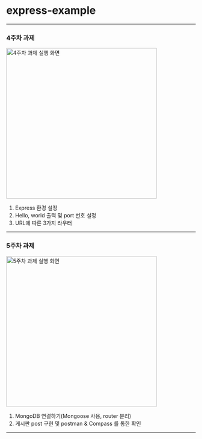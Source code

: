 # express-example
------------
### 4주차 과제
<img width="400" alt="4주차 과제 실행 화면" src = "https://user-images.githubusercontent.com/55418359/125170807-c5fa2000-e1eb-11eb-8888-095e62b4bce1.PNG">

1. Express 환경 설정
2. Hello, world 출력 및 port 번호 설정
3. URL에 따른 3가지 라우터
------------
### 5주차 과제
<img width="400" alt="5주차 과제 실행 화면" src = "https://user-images.githubusercontent.com/55418359/125170809-c692b680-e1eb-11eb-94f0-e56510abdca5.PNG">

1. MongoDB 연결하기(Mongoose 사용, router 분리)
2. 게시판 post 구현 및 postman & Compass 를 통한 확인
------------
